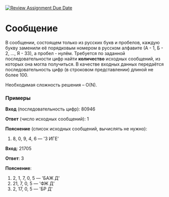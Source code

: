 [![Review Assignment Due Date](https://classroom.github.com/assets/deadline-readme-button-24ddc0f5d75046c5622901739e7c5dd533143b0c8e959d652212380cedb1ea36.svg)](https://classroom.github.com/a/OBvbJdRY)
# Сообщение

В сообщении, состоящем только из русских букв и пробелов, каждую букву заменили её порядковым номером в русском алфавите (А - 1, Б - 2, ..., Я - 33), а пробел - нулём. Требуется по заданной последовательности цифр найти **количество** исходных сообщений, из которых она могла получиться. В качестве входных данных передаётся последовательность цифр (в строковом представлении) длиной не более 100.

Необходимая сложность решения – O(N).

### Примеры

**Вход** (последовательность цифр): 80946

**Ответ** (число исходных сообщений): 1

**Пояснение** (список исходных сообщений, вычислять не нужно):
1. 8, 0, 9, 4, 6 — 'З ИГЕ'


**Вход**: 21705

**Ответ**: 3

**Пояснение**:
1. 2, 1, 7, 0, 5 — 'БАЖ Д'
2. 21, 7, 0, 5 — 'ФЖ Д'
3. 2, 17, 0, 5 — 'БР Д'
